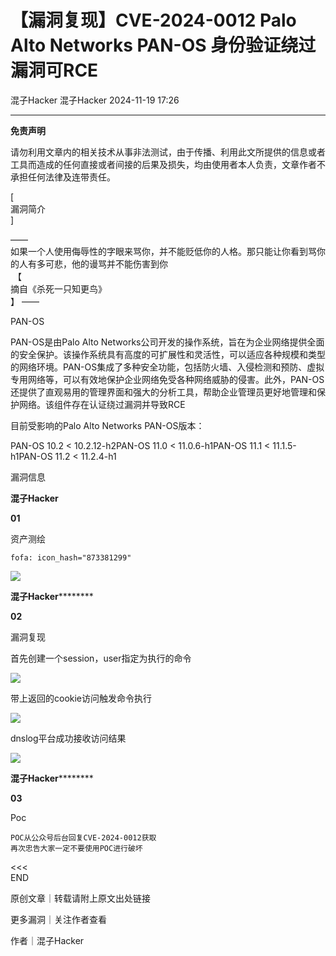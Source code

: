 #  【漏洞复现】CVE-2024-0012 Palo Alto Networks PAN-OS 身份验证绕过漏洞可RCE   
混子Hacker  混子Hacker   2024-11-19 17:26  
  
****  
**免责声明**  
  
请勿利用文章内的相关技术从事非法测试，由于传播、利用此文所提供的信息或者工具而造成的任何直接或者间接的后果及损失，均由使用者本人负责，文章作者不承担任何法律及连带责任。  
  
  
[   
漏洞简介   
]  
  
——    
如果一个人使用侮辱性的字眼来骂你，并不能贬低你的人格。那只能让你看到骂你的人有多可悲，他的谩骂并不能伤害到你  
 【  
摘自《杀死一只知更鸟》  
】 ——  
  
PAN-OS  
  
PAN-OS是由Palo Alto Networks公司开发的操作系统，旨在为企业网络提供全面的安全保护。该操作系统具有高度的可扩展性和灵活性，可以适应各种规模和类型的网络环境。PAN-OS集成了多种安全功能，包括防火墙、入侵检测和预防、虚拟专用网络等，可以有效地保护企业网络免受各种网络威胁的侵害。此外，PAN-OS还提供了直观易用的管理界面和强大的分析工具，帮助企业管理员更好地管理和保护网络。该组件存在认证绕过漏洞并导致RCE  
  
  
  
  
目前受影响的Palo Alto Networks PAN-OS版本：  
  
PAN-OS 10.2 < 10.2.12-h2PAN-OS 11.0 < 11.0.6-h1PAN-OS 11.1 < 11.1.5-h1PAN-OS 11.2 < 11.2.4-h1  
  
  
  
漏洞信息  
  
  
**混子Hacker**  
  
**01**  
  
资产测绘  
  
```
fofa: icon_hash="873381299"
```  
  
![](https://mmbiz.qpic.cn/mmbiz_png/a5FBLichkAGuQILF6OxsiaiazvAOGTsrTc5ibCkKVCLQ0VmeRfAcFQAZhAMPlQsTupk1YibBDWBnNmplXuYgleBVJ9A/640?wx_fmt=png&from=appmsg "")  
  
  
  
**混子Hacker**********  
  
**02**  
  
漏洞复现  
  
  
  
首先创建一个session，user指定为执行的命令  
  
![](https://mmbiz.qpic.cn/mmbiz_png/a5FBLichkAGuQILF6OxsiaiazvAOGTsrTc54UjJiaTMvibZglAQ6IE9YDGxJgrKZepq3OhYQu2xmiaRO0L9hEwo4hIkw/640?wx_fmt=png&from=appmsg "")  
  
带上返回的cookie访问触发命令执行  
  
![](https://mmbiz.qpic.cn/mmbiz_png/a5FBLichkAGuQILF6OxsiaiazvAOGTsrTc57TiaHLBwvSblP4f3IibHxibedpLh31J8qfE3TM6LHlbhSnX5jMxyia2k5w/640?wx_fmt=png&from=appmsg "")  
  
dnslog平台成功接收访问结果  
  
![](https://mmbiz.qpic.cn/mmbiz_png/a5FBLichkAGuQILF6OxsiaiazvAOGTsrTc57BBA0uibXM9vUPibX08icr5LnBNHibp9Wdy7oecl5XUibMp2h9ENjU16d9A/640?wx_fmt=png&from=appmsg "")  
  
  
  
  
  
**混子Hacker**********  
  
**03**  
  
Poc  
  
  
```
POC从公众号后台回复CVE-2024-0012获取
再次忠告大家一定不要使用POC进行破坏
```  
  
  
  
<<<    
END   
>>>  
  
  
  
原创文章｜转载请附上原文出处链接  
  
更多漏洞｜关注作者查看  
  
作者｜混子Hacker  
  
  
  
